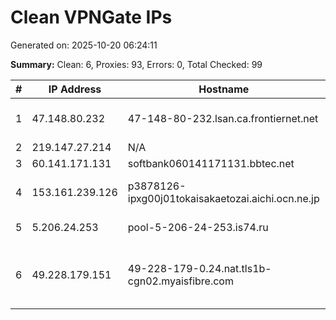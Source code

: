 # Clean VPNGate IPs
Generated on: 2025-10-20 06:24:11

**Summary:** Clean: 6, Proxies: 93, Errors: 0, Total Checked: 99

| # | IP Address | Hostname | Type | Country | Provider |
|---|------------|----------|------|---------|----------|
| 1 | 47.148.80.232 | 47-148-80-232.lsan.ca.frontiernet.net | Business | US | Frontier Communications of America, Inc. |
| 2 | 219.147.27.214 | N/A | Business | CN | Chinanet |
| 3 | 60.141.171.131 | softbank060141171131.bbtec.net | Business | JP | SoftBank Corp. |
| 4 | 153.161.239.126 | p3878126-ipxg00j01tokaisakaetozai.aichi.ocn.ne.jp | Business | JP | NTT Communications Corporation |
| 5 | 5.206.24.253 | pool-5-206-24-253.is74.ru | Business | RU | Intersvyaz-2 JSC |
| 6 | 49.228.179.151 | 49-228-179-0.24.nat.tls1b-cgn02.myaisfibre.com | Residential | TH | ADVANCED WIRELESS NETWORK COMPANY LIMITED |
